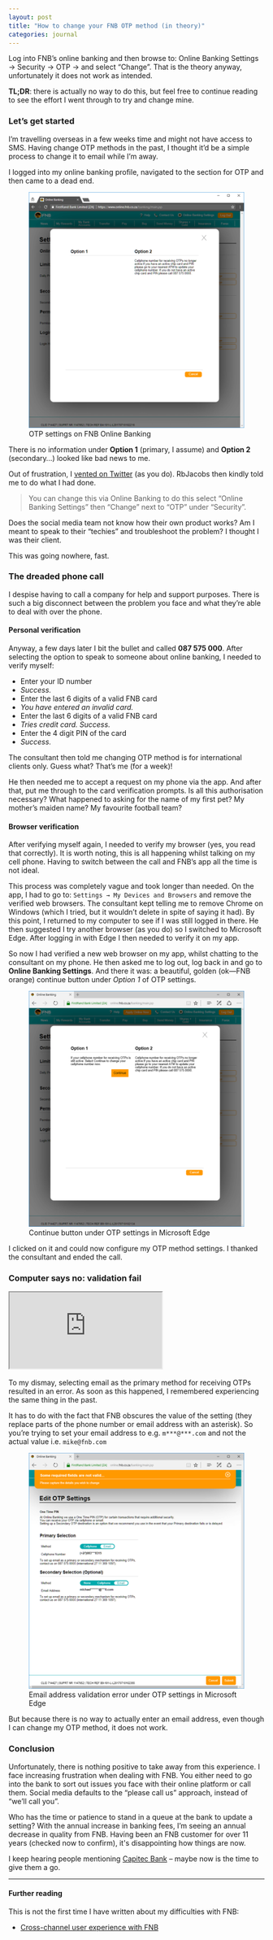 ```yaml
---
layout: post
title: "How to change your FNB OTP method (in theory)"
categories: journal
---
```


Log into FNB’s online banking and then browse to: Online Banking Settings → Security → OTP → and select “Change”. That is the theory anyway, unfortunately it does not work as intended.

**TL;DR**: there is actually no way to do this, but feel free to continue reading to
see the effort I went through to try and change mine.

### Let’s get started

I’m travelling overseas in a few weeks time and might not have access to SMS.
Having change OTP methods in the past, I thought it’d be a simple process to
change it to email while I’m away.

I logged into my online banking profile, navigated to the section for OTP and
then came to a dead end.

<figure>
    <img src="/assets/images/journal/fnb-otp-method-chrome-960x1050.png" alt="">
    <figcaption>OTP settings on FNB Online Banking</figcaption>
</figure>

There is no information under **Option 1** (primary, I assume) and **Option 2**
(secondary…) looked like bad news to me.

Out of frustration, I [vented on Twitter](https://twitter.com/Rbjacobs/status/882563131171536896)
(as you do). RbJacobs then kindly told me to do what I had done.

> You can change this via Online Banking to do this select “Online Banking
Settings” then “Change” next to “OTP” under “Security”.

Does the social media team not know how their own product works? Am I meant to
speak to their “techies” and troubleshoot the problem? I thought I was their
client.

This was going nowhere, fast.

### The dreaded phone call

I despise having to call a company for help and support purposes. There is such
a big disconnect between the problem you face and what they’re able to deal with
over the phone.

#### Personal verification

Anyway, a few days later I bit the bullet and called **087 575 000**. After
selecting the option to speak to someone about online banking, I needed to
verify myself:

- Enter your ID number
- *Success.*
- Enter the last 6 digits of a valid FNB card
- *You have entered an invalid card.*
- Enter the last 6 digits of a valid FNB card
- *Tries credit card. Success.*
- Enter the 4 digit PIN of the card
- *Success.*

The consultant then told me changing OTP method is for international clients
only. Guess what? That’s me (for a week)!

He then needed me to accept a request on my phone via the app. And after that,
put me through to the card verification prompts. Is all this authorisation
necessary? What happened to asking for the name of my first pet? My mother’s
maiden name? My favourite football team?

#### Browser verification

After verifying myself again, I needed to verify my browser (yes, you read that
correctly). It is worth noting, this is all happening whilst talking on my cell
phone. Having to switch between the call and FNB’s app all the time is not ideal.

This process was completely vague and took longer than needed. On the app, I had
to go to: `Settings → My Devices and Browsers` and remove the verified web
browsers. The consultant kept telling me to remove Chrome on Windows (which I
tried, but it wouldn’t delete in spite of saying it had). By this point, I
returned to my computer to see if I was still logged in there. He then suggested
I try another browser (as you do) so I switched to Microsoft Edge. After logging
in with Edge I then needed to verify it on my app.

So now I had verified a new web browser on my app, whilst chatting to the
consultant on my phone. He then asked me to log out, log back in and go to
**Online Banking Settings**. And there it was: a beautiful, golden (ok—FNB orange)
continue button under *Option 1* of OTP settings.

<figure>
    <img src="/assets/images/journal/fnb-otp-method-microsoft-edge-960x1050.png" alt="">
    <figcaption>Continue button under OTP settings in Microsoft Edge</figcaption>
</figure>

I clicked on it and could now configure my OTP method settings. I thanked the
consultant and ended the call.

### Computer says no: validation fail

<div class="u-fluid-embed">
    <iframe src="https://www.youtube.com/embed/AJQ3TM-p2QI"></iframe>
</div>

To my dismay, selecting email as the primary method for receiving OTPs resulted
in an error. As soon as this happened, I remembered experiencing the same thing
in the past.

It has to do with the fact that FNB obscures the value of the setting (they
replace parts of the phone number or email address with an asterisk). So you’re
trying to set your email address to e.g. `m***@***.com` and not the actual value
i.e. `mike@fnb.com`

<figure>
    <img src="/assets/images/journal/fnb-otp-method-microsoft-edge-email-error-960x1050.png" alt="">
    <figcaption>Email address validation error under OTP settings in Microsoft Edge</figcaption>
</figure>

But because there is no way to actually enter an email address, even though I
can change my OTP method, it does not work.

### Conclusion

Unfortunately, there is nothing positive to take away from this experience. I
face increasing frustration when dealing with FNB. You either need to go into
the bank to sort out issues you face with their online platform or call them.
Social media defaults to the “please call us” approach, instead of “we’ll call
you”.

Who has the time or patience to stand in a queue at the bank to update a
setting? With the annual increase in banking fees, I’m seeing an annual decrease
in quality from FNB. Having been an FNB customer for over 11 years (checked now
to confirm), it's disappointing how things are now.

I keep hearing people mentioning [Capitec Bank](https://www.capitecbank.co.za) –
maybe now is the time to give them a go.

---

#### Further reading

This is not the first time I have written about my difficulties with FNB:

- [Cross-channel user experience with FNB](/journal/cross-channel-user-experience-with-fnb)
